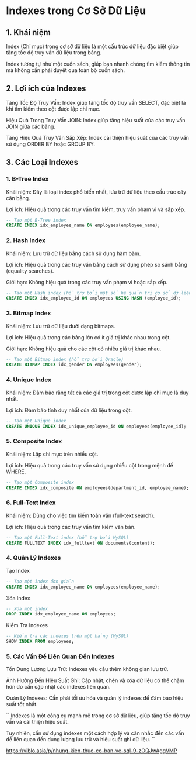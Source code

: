 # Indexes trong Cơ Sở Dữ Liệu

## 1. Khái niệm

Index (Chỉ mục) trong cơ sở dữ liệu là một cấu trúc dữ liệu đặc biệt giúp tăng tốc độ truy vấn dữ liệu trong bảng.

Index tương tự như một cuốn sách, giúp bạn nhanh chóng tìm kiếm thông tin mà không cần phải duyệt qua toàn bộ cuốn sách.

## 2. Lợi ích của Indexes

Tăng Tốc Độ Truy Vấn: Index giúp tăng tốc độ truy vấn SELECT, đặc biệt là khi tìm kiếm theo cột được lập chỉ mục.

Hiệu Quả Trong Truy Vấn JOIN: Index giúp tăng hiệu suất của các truy vấn JOIN giữa các bảng.

Tăng Hiệu Quả Truy Vấn Sắp Xếp: Index cải thiện hiệu suất của các truy vấn sử dụng ORDER BY hoặc GROUP BY.

## 3. Các Loại Indexes

### 1. B-Tree Index

Khái niệm: Đây là loại index phổ biến nhất, lưu trữ dữ liệu theo cấu trúc cây cân bằng.

Lợi ích: Hiệu quả trong các truy vấn tìm kiếm, truy vấn phạm vi và sắp xếp.

```sql
-- Tạo một B-Tree index
CREATE INDEX idx_employee_name ON employees(employee_name);
```

### 2. Hash Index

Khái niệm: Lưu trữ dữ liệu bằng cách sử dụng hàm băm.

Lợi ích: Hiệu quả trong các truy vấn bằng cách sử dụng phép so sánh bằng (equality searches).

Giới hạn: Không hiệu quả trong các truy vấn phạm vi hoặc sắp xếp.

```sql
-- Tạo một Hash index (hỗ trợ bởi một số hệ quản trị cơ sở dữ liệu như PostgreSQL)
CREATE INDEX idx_employee_id ON employees USING HASH (employee_id);
```

### 3. Bitmap Index

Khái niệm: Lưu trữ dữ liệu dưới dạng bitmaps.

Lợi ích: Hiệu quả trong các bảng lớn có ít giá trị khác nhau trong cột.

Giới hạn: Không hiệu quả cho các cột có nhiều giá trị khác nhau.


```sql
-- Tạo một Bitmap index (hỗ trợ bởi Oracle)
CREATE BITMAP INDEX idx_gender ON employees(gender);
```

### 4. Unique Index

Khái niệm: Đảm bảo rằng tất cả các giá trị trong cột được lập chỉ mục là duy nhất.

Lợi ích: Đảm bảo tính duy nhất của dữ liệu trong cột.

```sql
-- Tạo một Unique index
CREATE UNIQUE INDEX idx_unique_employee_id ON employees(employee_id);
```

### 5. Composite Index

Khái niệm: Lập chỉ mục trên nhiều cột.

Lợi ích: Hiệu quả trong các truy vấn sử dụng nhiều cột trong mệnh đề WHERE.

```sql
-- Tạo một Composite index
CREATE INDEX idx_composite ON employees(department_id, employee_name);
```

### 6. Full-Text Index

Khái niệm: Dùng cho việc tìm kiếm toàn văn (full-text search).

Lợi ích: Hiệu quả trong các truy vấn tìm kiếm văn bản.

```sql
-- Tạo một Full-Text index (hỗ trợ bởi MySQL)
CREATE FULLTEXT INDEX idx_fulltext ON documents(content);
```

### 4. Quản Lý Indexes

Tạo Index

```sql
-- Tạo một index đơn giản
CREATE INDEX idx_employee_name ON employees(employee_name);
```

Xóa Index

```sql
-- Xóa một index
DROP INDEX idx_employee_name ON employees;
```

Kiểm Tra Indexes

```sql
-- Kiểm tra các indexes trên một bảng (MySQL)
SHOW INDEX FROM employees;
```

### 5. Các Vấn Đề Liên Quan Đến Indexes

Tốn Dung Lượng Lưu Trữ: Indexes yêu cầu thêm không gian lưu trữ.

Ảnh Hưởng Đến Hiệu Suất Ghi: Cập nhật, chèn và xóa dữ liệu có thể chậm hơn do cần cập nhật các indexes liên quan.

Quản Lý Indexes: Cần phải tối ưu hóa và quản lý indexes để đảm bảo hiệu suất tốt nhất.

``
Indexes là một công cụ mạnh mẽ trong cơ sở dữ liệu, giúp tăng tốc độ truy vấn và cải thiện hiệu suất.

Tuy nhiên, cần sử dụng indexes một cách hợp lý và cân nhắc đến các vấn đề liên quan đến dung lượng lưu trữ và hiệu suất ghi dữ liệu.
``

https://viblo.asia/p/nhung-kien-thuc-co-ban-ve-sql-9-zOQJwAgqVMP
